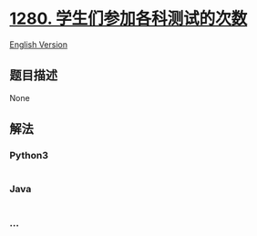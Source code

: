 # [1280. 学生们参加各科测试的次数](https://leetcode-cn.com/problems/students-and-examinations)

[English Version](/solution/1200-1299/1280.Students%20and%20Examinations/README_EN.md)

## 题目描述

<!-- 这里写题目描述 -->

None

## 解法

<!-- 这里可写通用的实现逻辑 -->

<!-- tabs:start -->

### **Python3**

<!-- 这里可写当前语言的特殊实现逻辑 -->

```python

```

### **Java**

<!-- 这里可写当前语言的特殊实现逻辑 -->

```java

```

### **...**

```

```

<!-- tabs:end -->
